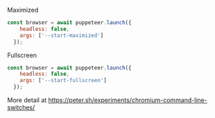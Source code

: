 Maximized
```js
const browser = await puppeteer.launch({
    headless: false,
    args: ['--start-maximized']
  });
```

Fullscreen
```js
const browser = await puppeteer.launch({
    headless: false,
    args: ['--start-fullscreen']
  });
```

More detail at https://peter.sh/experiments/chromium-command-line-switches/
